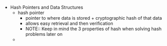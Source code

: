 - Hash Pointers and Data Structures
	- hash pointer
		- pointer to where data is stored + cryptographic hash of that data
		- allows easy retrieval and then verification
		- NOTE:: Keep in mind the 3 properties of hash when solving hash problems later on
	-